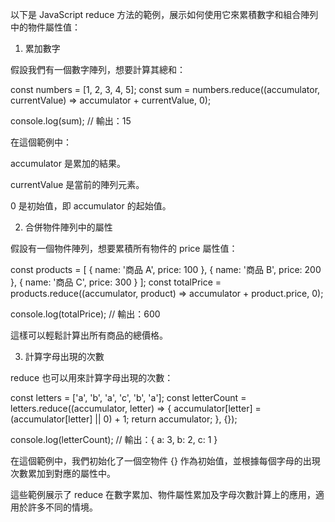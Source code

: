 以下是 JavaScript reduce 方法的範例，展示如何使用它來累積數字和組合陣列中的物件屬性值：

1. 累加數字

假設我們有一個數字陣列，想要計算其總和：

const numbers = [1, 2, 3, 4, 5];
const sum = numbers.reduce((accumulator, currentValue) => accumulator + currentValue, 0);

console.log(sum); // 輸出：15

在這個範例中：

accumulator 是累加的結果。

currentValue 是當前的陣列元素。

0 是初始值，即 accumulator 的起始值。


2. 合併物件陣列中的屬性

假設有一個物件陣列，想要累積所有物件的 price 屬性值：

const products = [
  { name: '商品 A', price: 100 },
  { name: '商品 B', price: 200 },
  { name: '商品 C', price: 300 }
];
const totalPrice = products.reduce((accumulator, product) => accumulator + product.price, 0);

console.log(totalPrice); // 輸出：600

這樣可以輕鬆計算出所有商品的總價格。

3. 計算字母出現的次數

reduce 也可以用來計算字母出現的次數：

const letters = ['a', 'b', 'a', 'c', 'b', 'a'];
const letterCount = letters.reduce((accumulator, letter) => {
  accumulator[letter] = (accumulator[letter] || 0) + 1;
  return accumulator;
}, {});

console.log(letterCount); // 輸出：{ a: 3, b: 2, c: 1 }

在這個範例中，我們初始化了一個空物件 {} 作為初始值，並根據每個字母的出現次數累加到對應的屬性中。

這些範例展示了 reduce 在數字累加、物件屬性累加及字母次數計算上的應用，適用於許多不同的情境。

